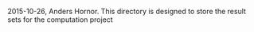 2015-10-26, Anders Hornor. This directory is designed to store the result sets for the computation project
